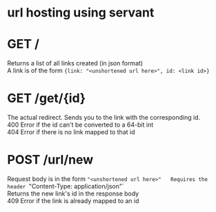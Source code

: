 # url hosting using servant

# GET /
Returns a list of all links created (in json format)  
A link is of the form `{link: "<unshortened url here>", id: <link id>}`

# GET /get/{id}
The actual redirect. Sends you to the link with the corresponding id.  
400 Error if the id can't be converted to a 64-bit int  
404 Error if there is no link mapped to that id

# POST /url/new
Request body is in the form `"<unshortened url here>"  
Requires the header `"Content-Type: application/json"`  
Returns the new link's id in the response body  
409 Error if the link is already mapped to an id
